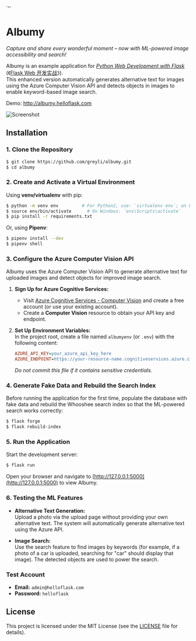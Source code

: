 

`''
# Albumy

*Capture and share every wonderful moment – now with ML-powered image accessibility and search!*

Albumy is an example application for *[Python Web Development with Flask](https://helloflask.com/en/book/1)* (《[Flask Web 开发实战](https://helloflask.com/book/1)》).  
This enhanced version automatically generates alternative text for images using the Azure Computer Vision API and detects objects in images to enable keyword-based image search.

Demo: http://albumy.helloflask.com

![Screenshot](https://helloflask.com/screenshots/albumy.png)

## Installation

### 1. Clone the Repository

```bash
$ git clone https://github.com/greyli/albumy.git
$ cd albumy
```

### 2. Create and Activate a Virtual Environment

Using **venv/virtualenv** with pip:

```bash
$ python -m venv env         # For Python2, use: `virtualenv env`; on Linux/macOS, you may use `python3 -m venv env`
$ source env/bin/activate      # On Windows: `env\Scripts\activate`
$ pip install -r requirements.txt
```

Or, using **Pipenv**:

```bash
$ pipenv install --dev
$ pipenv shell
```

### 3. Configure the Azure Computer Vision API

Albumy uses the Azure Computer Vision API to generate alternative text for uploaded images and detect objects for improved image search.

1. **Sign Up for Azure Cognitive Services:**  
   - Visit [Azure Cognitive Services - Computer Vision](https://azure.microsoft.com/en-us/services/cognitive-services/computer-vision/) and create a free account (or use your existing account).
   - Create a **Computer Vision** resource to obtain your API key and endpoint.

2. **Set Up Environment Variables:**  
   In the project root, create a file named `albumyenv` (or `.env`) with the following content:

   ```ini
   AZURE_API_KEY=your_azure_api_key_here
   AZURE_ENDPOINT=https://your-resource-name.cognitiveservices.azure.com/vision/v3.2/analyze
   ```

   *Do not commit this file if it contains sensitive credentials.*

### 4. Generate Fake Data and Rebuild the Search Index

Before running the application for the first time, populate the database with fake data and rebuild the Whooshee search index so that the ML-powered search works correctly:

```bash
$ flask forge
$ flask rebuild-index
```

### 5. Run the Application

Start the development server:

```bash
$ flask run
```

Open your browser and navigate to [http://127.0.0.1:5000](http://127.0.0.1:5000) to view Albumy.

### 6. Testing the ML Features

- **Alternative Text Generation:**  
  Upload a photo via the upload page without providing your own alternative text. The system will automatically generate alternative text using the Azure API.

- **Image Search:**  
  Use the search feature to find images by keywords (for example, if a photo of a car is uploaded, searching for "car" should display that image). The detected objects are used to power the search.

### Test Account

- **Email:** `admin@helloflask.com`
- **Password:** `helloflask`

## License

This project is licensed under the MIT License (see the [LICENSE](LICENSE) file for details).
